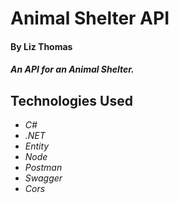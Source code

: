 # Animal Shelter API

#### By Liz Thomas

#### _An API for an Animal Shelter._

## Technologies Used

* _C#_
* _.NET_
* _Entity_
* _Node_
* _Postman_
* _Swagger_
* _Cors_
